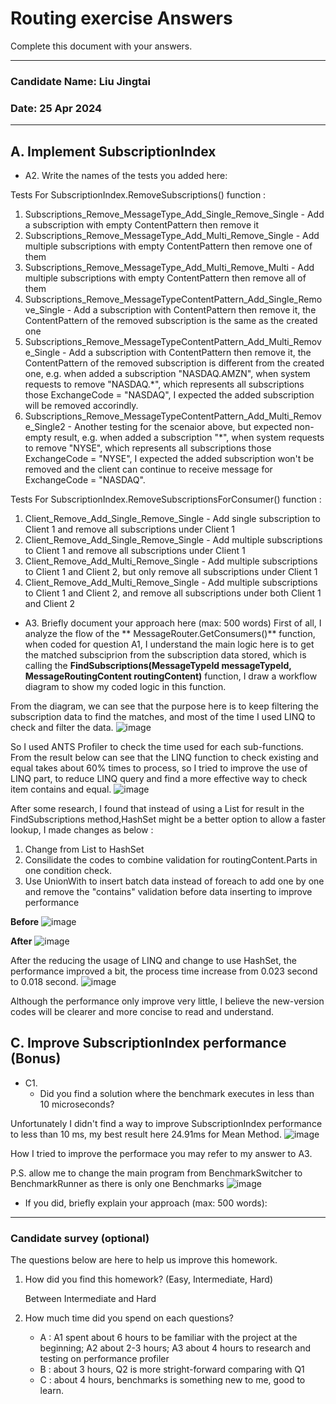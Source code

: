 # Routing exercise Answers



Complete this document with your answers.



----

### Candidate Name: Liu Jingtai

### Date: 25 Apr 2024

-----


## A. Implement SubscriptionIndex

- A2.  Write the names of the tests you added here:

Tests For SubscriptionIndex.RemoveSubscriptions() function : 
1. Subscriptions_Remove_MessageType_Add_Single_Remove_Single - Add a subscription with empty ContentPattern then remove it
2. Subscriptions_Remove_MessageType_Add_Multi_Remove_Single - Add multiple subscriptions with empty ContentPattern then remove one of them
3. Subscriptions_Remove_MessageType_Add_Multi_Remove_Multi - Add multiple subscriptions with empty ContentPattern then remove all of them
4. Subscriptions_Remove_MessageTypeContentPattern_Add_Single_Remove_Single - Add a subscription with ContentPattern then remove it, the ContentPattern of the removed subscription is the same as the created one
5. Subscriptions_Remove_MessageTypeContentPattern_Add_Multi_Remove_Single - Add a subscription with ContentPattern then remove it, the ContentPattern of the removed subscription is different from the created one, e.g. when added a subscription "NASDAQ.AMZN", when system requests to remove "NASDAQ.*", which represents all subscriptions those ExchangeCode = "NASDAQ", I expected the added subscription will be removed accorindly.
6. Subscriptions_Remove_MessageTypeContentPattern_Add_Multi_Remove_Single2 - Another testing for the scenaior above, but expected non-empty result, e.g. when added a subscription "*", when system requests to remove "NYSE", which represents all subscriptions those ExchangeCode = "NYSE", I expected the added subscription won't be removed and the client can continue to receive message for ExchangeCode = "NASDAQ".

Tests For SubscriptionIndex.RemoveSubscriptionsForConsumer() function :
1. Client_Remove_Add_Single_Remove_Single - Add single subscription to Client 1 and remove all subscriptions under Client 1
2. Client_Remove_Add_Single_Remove_Single - Add multiple subscriptions to Client 1 and remove all subscriptions under Client 1
3. Client_Remove_Add_Multi_Remove_Single - Add multiple subscriptions to Client 1 and Client 2, but only remove all subscriptions under Client 1
4. Client_Remove_Add_Multi_Remove_Single - Add multiple subscriptions to Client 1 and Client 2, and remove all subscriptions under both Client 1 and Client 2


- A3.  Briefly document your approach here (max: 500 words)
First of all, I analyze the flow of the ** MessageRouter.GetConsumers()** function, when coded for question A1, I understand the main logic here is to get the matched subsciprion from the subscription data stored, which is calling the **FindSubscriptions(MessageTypeId messageTypeId, MessageRoutingContent routingContent)** function, I draw a workflow diagram to show my coded logic in this function.

From the diagram, we can see that the purpose here is to keep filtering the subscription data to find the matches, and most of the time I used LINQ to check and filter the data.
![image](https://github.com/Steven-Liu-0914/AbcArbitrage.Homework/assets/51730159/55f097f7-58a8-4c78-bb53-2742f4146761)

So I used ANTS Profiler to check the time used for each sub-functions. From the result below can see that the LINQ function to check existing and equal takes about 
60% times to process, so I tried to improve the use of LINQ part, to reduce LINQ query and find a more effective way to check item contains and equal.
![image](https://github.com/Steven-Liu-0914/AbcArbitrage.Homework/assets/51730159/04e12bfd-5faf-4038-929a-95fc044015d5)



After some research, I found that instead of using a List for result in the FindSubscriptions method,HashSet might be a better option to allow a faster lookup, I made changes as below :

1. Change from List<Subscription> to HashSet<Subscription>
2. Consilidate the codes to combine validation for routingContent.Parts in one condition check.
3. Use UnionWith to insert batch data instead of foreach to add one by one and remove the "contains" validation before data inserting to improve performance

**Before**
![image](https://github.com/Steven-Liu-0914/AbcArbitrage.Homework/assets/51730159/24493a10-eb3f-4937-bd3c-ccc0a5a60db9)


**After**
![image](https://github.com/Steven-Liu-0914/AbcArbitrage.Homework/assets/51730159/8eab1c31-b0c1-4aeb-8891-4c2ed21ce1a2)

After the reducing the usage of LINQ and change to use HashSet, the performance improved a bit, the process time increase from 0.023 second to 0.018 second.
![image](https://github.com/Steven-Liu-0914/AbcArbitrage.Homework/assets/51730159/860dcd48-6795-448f-acd1-ad803b8cabbd)


Although the performance only improve very little, I believe the new-version codes will be clearer and more concise to read and understand.

## C. Improve SubscriptionIndex performance (Bonus)

- C1. 
  - Did you find a solution where the benchmark executes in less than 10 microseconds?
  
Unfortunately I didn't find a way to improve SubscriptionIndex performance to less than 10 ms, my best result here 24.91ms for Mean Method.
![image](https://github.com/Steven-Liu-0914/AbcArbitrage.Homework/assets/51730159/d5135e23-61dc-4054-bb3c-c730e3b9a899)

How I tried to improve the performace you may refer to my answer to A3.

P.S. allow me to change the main program from BenchmarkSwitcher to BenchmarkRunner as there is only one Benchmarks
![image](https://github.com/Steven-Liu-0914/AbcArbitrage.Homework/assets/51730159/eaee600f-16d7-42d8-bed0-fcd2dae892ca)


  - If you did, briefly explain your approach (max: 500 words): 
    



------

### Candidate survey (optional)

The questions below are here to help us improve this homework.

1. How did you find this homework? (Easy, Intermediate, Hard)

   Between Intermediate and Hard

2. How much time did you spend on each questions?
   - A : A1 spent about 6 hours to be familiar with the project at the beginning; A2 about 2-3 hours; A3 about 4 hours to research and testing on performance profiler
   - B : about 3 hours, Q2 is more stright-forward comparing with Q1
   - C : about 4 hours, benchmarks is something new to me, good to learn.

   
